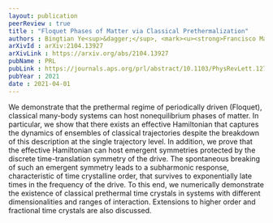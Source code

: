 ```yaml
---
layout: publication
peerReview : true
title : "Floquet Phases of Matter via Classical Prethermalization"
authors : Bingtian Ye<sup>&dagger;</sup>, <mark><u><strong>Francisco Machado<sup>&dagger;</sup></strong></u></mark>, Norman Y. Yao       
arXivId : arXiv:2104.13927
arXivLink : https://arxiv.org/abs/2104.13927
pubName : PRL
pubLink : https://journals.aps.org/prl/abstract/10.1103/PhysRevLett.127.140603
pubYear : 2021
date : 2021-04-01
---
```


We demonstrate that the prethermal regime of periodically driven (Floquet), classical many-body systems can host nonequilibrium phases of matter. In particular, we show that there exists an effective Hamiltonian that captures the dynamics of ensembles of classical trajectories despite the breakdown of this description at the single trajectory level. In addition, we prove that the effective Hamiltonian can host emergent symmetries protected by the discrete time-translation symmetry of the drive. The spontaneous breaking of such an emergent symmetry leads to a subharmonic response, characteristic of time crystalline order, that survives to exponentially late times in the frequency of the drive. To this end, we numerically demonstrate the existence of classical prethermal time crystals in systems with different dimensionalities and ranges of interaction. Extensions to higher order and fractional time crystals are also discussed. 
